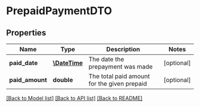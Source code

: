 # PrepaidPaymentDTO

## Properties
Name | Type | Description | Notes
------------ | ------------- | ------------- | -------------
**paid_date** | [**\DateTime**](\DateTime.md) | The date the prepayment was made | [optional] 
**paid_amount** | **double** | The total paid amount for the given prepaid | [optional] 

[[Back to Model list]](../README.md#documentation-for-models) [[Back to API list]](../README.md#documentation-for-api-endpoints) [[Back to README]](../README.md)


